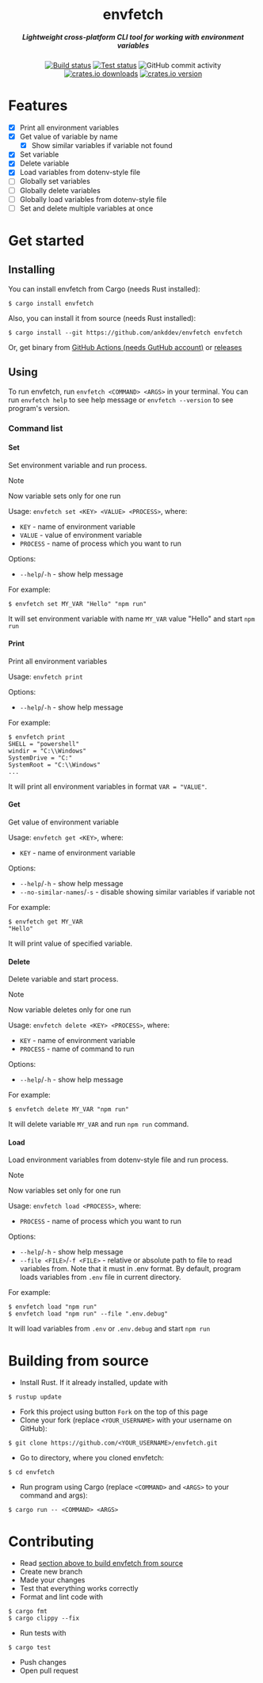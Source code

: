 <h1 align="center">envfetch</h1>
<h5 align="center">Lightweight cross-platform CLI tool for working with environment variables</h5>
<div align="center">
    <a href="https://github.com/ankddev/envfetch/actions/workflows/build.yml"><img src="https://github.com/ankddev/envfetch/actions/workflows/build.yml/badge.svg" alt="Build status"/></a>
    <a href="https://github.com/ankddev/envfetch/actions/workflows/test.yml"><img src="https://github.com/ankddev/envfetch/actions/workflows/test.yml/badge.svg" alt="Test status"/></a>
    <img alt="GitHub commit activity" src="https://img.shields.io/github/commit-activity/w/ankddev/envfetch">
    <a href="https://crates.io/crates/envfetch"><img src="https://img.shields.io/crates/d/envfetch" alt="crates.io downloads"/></a>
    <a href="https://crates.io/crates/envfetch"><img src="https://img.shields.io/crates/v/envfetch" alt="crates.io version"/></a>
</div>

# Features
- [x] Print all environment variables
- [x] Get value of variable by name
    - [x] Show similar variables if variable not found
- [x] Set variable
- [x] Delete variable
- [x] Load variables from dotenv-style file
- [ ] Globally set variables
- [ ] Globally delete variables
- [ ] Globally load variables from dotenv-style file
- [ ] Set and delete multiple variables at once
# Get started
## Installing
You can install envfetch from Cargo (needs Rust installed):
```shell
$ cargo install envfetch
```
Also, you can install it from source (needs Rust installed):
```shell
$ cargo install --git https://github.com/ankddev/envfetch envfetch
```
Or, get binary from [GitHub Actions (needs GutHub account)](https://github.com/ankddev/envfetch/actions/) or [releases](https://github.com/ankddev/envfetch/releases/)
## Using
To run envfetch, run `envfetch <COMMAND> <ARGS>` in your terminal.
You can run `envfetch help` to see help message or `envfetch --version` to see program's version.
### Command list
#### Set
Set environment variable and run process.
> [!NOTE]
> Now variable sets only for one run

Usage:
`envfetch set <KEY> <VALUE> <PROCESS>`, where:
- `KEY` - name of environment variable
- `VALUE` - value of environment variable
- `PROCESS` - name of process which you want to run

Options:
- `--help`/`-h` - show help message

For example:
```shell
$ envfetch set MY_VAR "Hello" "npm run"
```
It will set environment variable with name `MY_VAR` value "Hello" and start `npm run`

#### Print
Print all environment variables

Usage:
`envfetch print`

Options:
- `--help`/`-h` - show help message

For example:
```shell
$ envfetch print
SHELL = "powershell"
windir = "C:\\Windows"
SystemDrive = "C:"
SystemRoot = "C:\\Windows"
...
```
It will print all environment variables in format `VAR = "VALUE"`.
#### Get
Get value of environment variable

Usage:
`envfetch get <KEY>`, where:
- `KEY` - name of environment variable

Options:
- `--help`/`-h` - show help message
- `--no-similar-names`/`-s` - disable showing similar variables if variable not

For example:
```shell
$ envfetch get MY_VAR
"Hello"
```
It will print value of specified variable.
#### Delete
Delete variable and start process.
> [!NOTE]
> Now variable deletes only for one run

Usage:
`envfetch delete <KEY> <PROCESS>`, where:
- `KEY` - name of environment variable
- `PROCESS` - name of command to run

Options:
- `--help`/`-h` - show help message

For example:
```shell
$ envfetch delete MY_VAR "npm run"
```
It will delete variable `MY_VAR` and run `npm run` command.
#### Load
Load environment variables from dotenv-style file and run process.
> [!NOTE]
> Now variables set only for one run

Usage:
`envfetch load <PROCESS>`, where:
- `PROCESS` - name of process which you want to run

Options:
- `--help`/`-h` - show help message
- `--file <FILE>`/`-f <FILE>` - relative or absolute path to file to read variables from. Note that it must in .env format.
By default, program loads variables from `.env` file in current directory.

For example:
```shell
$ envfetch load "npm run"
$ envfetch load "npm run" --file ".env.debug"
```
It will load variables from `.env` or `.env.debug` and start `npm run`
# Building from source
- Install Rust. If it already installed, update with
```shell
$ rustup update
```
- Fork this project using button `Fork` on the top of this page
- Clone your fork (replace `<YOUR_USERNAME>` with your username on GitHub):
```shell
$ git clone https://github.com/<YOUR_USERNAME>/envfetch.git
```
- Go to directory, where you cloned envfetch:
```shell
$ cd envfetch
```
- Run program using Cargo (replace `<COMMAND>` and `<ARGS>` to your command and args):
```shell
$ cargo run -- <COMMAND> <ARGS>
```
# Contributing
- Read [section above to build envfetch from source](#building-from-source)
- Create new branch
- Made your changes
- Test that everything works correctly
- Format and lint code with
```shell
$ cargo fmt
$ cargo clippy --fix
```
- Run tests with
```shell
$ cargo test
```
- Push changes
- Open pull request
